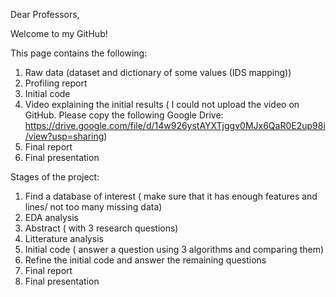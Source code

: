 Dear Professors, 

Welcome to my GitHub! 

This page contains the following: 
1. Raw data (dataset and dictionary of some values (IDS mapping))
2. Profiling report
3. Initial code
4. Video explaining the initial results ( I could not upload the video on GitHub. Please copy the following Google Drive: https://drive.google.com/file/d/14w926ystAYXTjggv0MJx6QaR0E2up98i/view?usp=sharing) 
5. Final report
6. Final presentation

Stages of the project: 
1. Find a database of interest ( make sure that it has enough features and lines/ not too many missing data)
2. EDA analysis
3. Abstract ( with 3 research questions)
4. Litterature analysis
5. Initial code ( answer a question using 3 algorithms and comparing them)
6. Refine the initial code and answer the remaining questions
7. Final report
8. Final presentation

